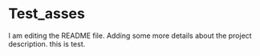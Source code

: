 # Test_asses
I am editing the README file. Adding some more details about the project description.
this is test.
